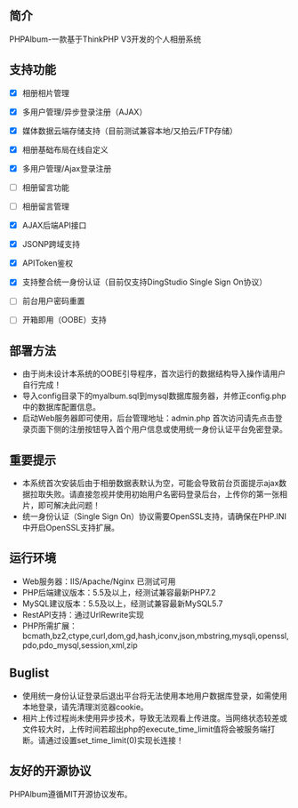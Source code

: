 ## 简介

PHPAlbum-一款基于ThinkPHP V3开发的个人相册系统

## 支持功能

* [x] 相册相片管理
* [x] 多用户管理/异步登录注册（AJAX）
* [x] 媒体数据云端存储支持（目前测试兼容本地/又拍云/FTP存储）
* [x] 相册基础布局在线自定义
* [x] 多用户管理/Ajax登录注册
* [ ] 相册留言功能
* [ ] 相册留言管理
* [x] AJAX后端API接口
* [x] JSONP跨域支持
* [x] APIToken鉴权
* [x] 支持整合统一身份认证（目前仅支持DingStudio Single Sign On协议）
* [ ] 前台用户密码重置
* [ ] 开箱即用（OOBE）支持


## 部署方法

*   由于尚未设计本系统的OOBE引导程序，首次运行的数据结构导入操作请用户自行完成！
*   导入config目录下的myalbum.sql到mysql数据库服务器，并修正config.php中的数据库配置信息。
*   启动Web服务器即可使用，后台管理地址：admin.php 首次访问请先点击登录页面下侧的注册按钮导入首个用户信息或使用统一身份认证平台免密登录。

## 重要提示

*   本系统首次安装后由于相册数据表默认为空，可能会导致前台页面提示ajax数据拉取失败。请直接忽视并使用初始用户名密码登录后台，上传你的第一张相片，即可解决此问题！
*   统一身份认证（Single Sign On）协议需要OpenSSL支持，请确保在PHP.INI中开启OpenSSL支持扩展。

## 运行环境
*   Web服务器：IIS/Apache/Nginx 已测试可用
*   PHP后端建议版本：5.5及以上，经测试兼容最新PHP7.2
*   MySQL建议版本：5.5及以上，经测试兼容最新MySQL5.7
*   RestAPI支持：通过UrlRewrite实现
*   PHP所需扩展：bcmath,bz2,ctype,curl,dom,gd,hash,iconv,json,mbstring,mysqli,openssl,pdo,pdo_mysql,session,xml,zip

## Buglist
*   使用统一身份认证登录后退出平台将无法使用本地用户数据库登录，如需使用本地登录，请先清理浏览器cookie。
*   相片上传过程尚未使用异步技术，导致无法观看上传进度。当网络状态较差或文件较大时，上传时间若超出php的execute_time_limit值将会被服务端打断。请通过设置set_time_limit(0)实现长连接！

## 友好的开源协议

PHPAlbum遵循MIT开源协议发布。

